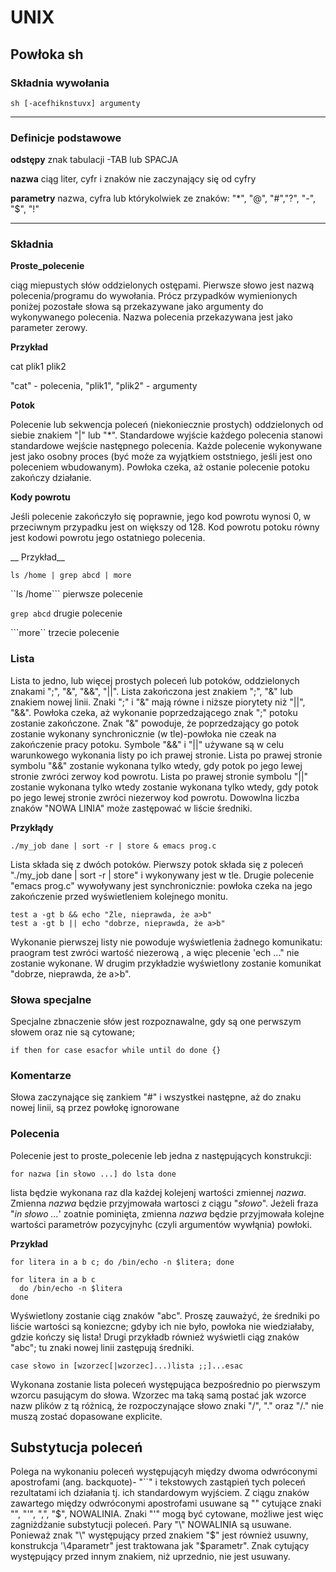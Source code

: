 # UNIX

## Powłoka sh

### Składnia wywołania
```
sh [-acefhiknstuvx] argumenty
```

---------------------------


### Definicje podstawowe

__odstępy__ znak tabulacji -TAB lub SPACJA

__nazwa__ ciąg liter, cyfr i znaków nie zaczynający się od cyfry

__parametry__ nazwa, cyfra lub którykolwiek ze znaków: "*", "@", "#","?", "-", "$", "!"

-----------------------------

### Składnia

__Proste_polecenie__

ciąg miepustych słów oddzielonych ostępami. Pierwsze słowo jest nazwą polecenia/programu do wywołania. 
Prócz przypadków wymienionych poniżej pozostałe słowa są przekazywane jako argumenty do wykonywanego  polecenia.
Nazwa polecenia przekazywana jest jako parameter zerowy.


__Przykład__


  cat plik1 plik2
  
  "cat" - polecenia, "plik1", "plik2" - argumenty
  
__Potok__

Polecenie lub sekwencja poleceń (niekoniecznie prostych) oddzielonych od siebie znakiem "|" lub "*".
Standardowe wyjście każdego polecenia stanowi standardowe wejście następnego polecenia.
Każde polecenie wykonywane jest jako osobny proces (być może za wyjątkiem oststniego, jeśli jest ono poleceniem
wbudowanym). Powłoka czeka, aż ostanie polecenie potoku zakończy działanie.



__Kody powrotu__

Jeśli polecenie zakończyło się poprawnie, jego kod powrotu wynosi 0, w przeciwnym przypadku jest on większy od 128.
Kod powrotu potoku równy jest kodowi powrotu jego ostatniego polecenia.

__ Przykład__

```
ls /home | grep abcd | more
```
``ls /home``` pierwsze polecenie

``grep abcd`` drugie polecenie

```more`` trzecie polecenie

### Lista

Lista to jedno, lub więcej prostych poleceń lub potoków, oddzielonych znakami ";", "&", "&&", "||".
Lista zakończona jest znakiem ";", "&" lub znakiem nowej linii. Znaki ";" i "&" mają równe i niższe piorytety
niż "||", "&&". Powłoka czeka, aż wykonanie poprzedzającego znak ";" potoku zostanie zakończone. Znak "&" powoduje, 
że poprzedzający go potok zostanie wykonany synchronicznie (w tle)-powłoka nie czeak na zakończenie pracy potoku.
Symbole "&&" i "||" używane są w celu warunkowego wykonania  listy po ich prawej stronie. Lista po prawej stronie
symbolu "&&" zostanie wykonana tylko wtedy, gdy potok po jego lewej stronie zwróci zerwoy kod powrotu.
Lista po prawej stronie symbolu "||" zostanie wykonana tylko wtedy zostanie wykonana tylko wtedy, gdy potok po jego 
lewej stronie zwróci niezerwoy kod powrotu. Dowowlna liczba znaków "NOWA LINIA" może zastępować w liście średniki.

__Przykłądy__

```
./my_job dane | sort -r | store & emacs prog.c
```

Lista składa się z dwóch potoków. Pierwszy potok składa się z poleceń "./my_job dane | sort -r | store"
i wykonywany jest w tle. Drugie polecenie "emacs prog.c" wywoływany jest synchronicznie: powłoka czeka na jego
zakończenie przed wyświetleniem kolejnego monitu.
```
test a -gt b && echo "Źle, nieprawda, że a>b"
test a -gt b || echo "dobrze, nieprawda, że a>b"
```
 Wykonanie pierwszej listy nie powoduje wyświetlenia żadnego komunikatu: praogram test zwróci wartość niezerową
 , a więc plecenie 'ech ..." nie zostanie wykonane.  W drugim przykładzie wyświetlony zostanie komunikat
 "dobrze, nieprawda, że a>b".

### Słowa specjalne

Specjalne zbnaczenie słów jest rozpoznawalne, gdy są one perwszym słowem oraz nie są cytowane;

```
if then for case esacfor while until do done {}
```

### Komentarze

Słowa zaczynające się zankiem "#" i wszystkei następne, aż do znaku nowej linii, są przez powłokę ignorowane

### Polecenia

Polecenie jest to proste_polecenie leb jedna z następujących konstrukcji:

```
for nazwa [in słowo ...] do lsta done
```

lista będzie  wykonana raz dla każdej kolejenj wartości zmiennej _nazwa_. Zmienna _nazwa_ będzie przyjmowała wartosci
z ciągu "_słowo_". Jeżeli fraza "_in słowo ..._' zoatnie pominięta, zmienna _nazwa_ będzie przyjmowała kolejne
wartości parametrów pozycyjnyhc (czyli argumentów wywłąnia) powłoki.

__Przykład__

```
for litera in a b c; do /bin/echo -n $litera; done

for litera in a b c
  do /bin/echo -n $litera
done
```

Wyświetlony zostanie ciąg znaków "abc". Proszę zauważyć, że średniki po liście wartości są koniezcne; gdyby ich nie było,
powłoka nie wiedziałaby, gdzie kończy się lista!
Drugi przykładb również wyświetli ciąg znaków "abc"; tu znaki nowej linii zastępują średniki.

```
case słowo in [wzorzec[|wzorzec]...)lista ;;]...esac
```

Wykonana zostanie lista poleceń występująca bezpośrednio po pierwszym wzorcu pasującym do słowa. Wzorzec ma taką samą 
postać jak wzorce nazw plików z tą różnicą, że rozpoczynające słowo znaki "/", "." oraz "/." nie muszą zostać
dopasowane explicite.

## Substytucja poleceń

Polega na wykonaniu poleceń występującyh między dwoma odwróconymi apostrofami (ang. backquote)- "``" i tekstowych 
zastąpień tych poleceń rezultatami ich działania tj. ich standardowym wyjściem.
Z ciągu znaków zawartego między odwróconymi apostrofami usuwane są "\" cytujące znaki "\", "'", ",", "$",
NOWALINIA. Znaki "'" mogą być cytowane, możliwe jest więc zagniżdżanie substytucji poleceń. Pary "\" NOWALINIA są 
usuwane. Ponieważ znak "\" występujący przed znakiem "$" jest również usuwny, konstrukcja '\4parametr" jest traktowana 
jak "$parametr". Znak cytujący występujący przed innym znakiem, niż uprzednio, nie jest usuwany.

